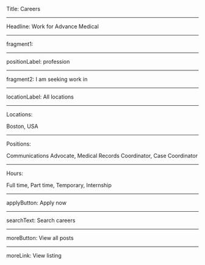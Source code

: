 Title: Careers

----

Headline: Work for Advance Medical

----

fragment1:

----

positionLabel: profession

----

fragment2: I am seeking work in

----

locationLabel: All locations

----

Locations:

Boston, USA

----

Positions:

Communications Advocate,
Medical Records Coordinator,
Case Coordinator

----

Hours:

Full time,
Part time,
Temporary,
Internship

----

applyButton: Apply now

----

searchText: Search careers

----

moreButton: View all posts

----

moreLink: View listing
